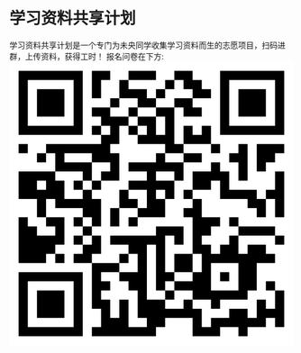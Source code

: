 # 学习资料共享计划

学习资料共享计划是一个专门为未央同学收集学习资料而生的志愿项目，扫码进群，上传资料，获得工时！
报名问卷在下方:
![报名问卷二维码](../img/QRcodes/contribution.png#pic_center=600x600)
